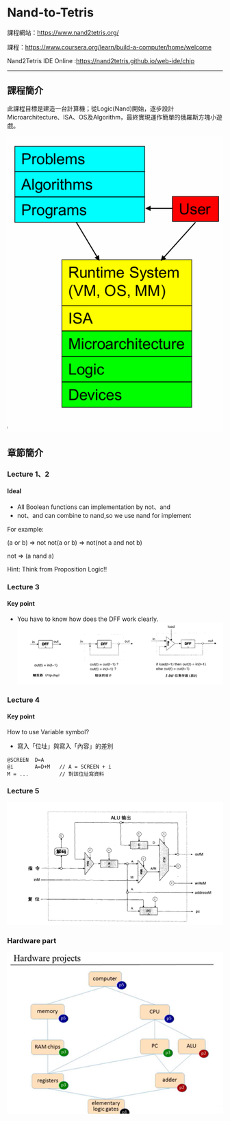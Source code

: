 # Nand-to-Tetris
課程網站：https://www.nand2tetris.org/

課程：https://www.coursera.org/learn/build-a-computer/home/welcome

Nand2Tetris IDE Online :https://nand2tetris.github.io/web-ide/chip

---
## 課程簡介
此課程目標是建造一台計算機；從Logic(Nand)開始，逐步設計Microarchitecture、ISA、OS及Algorithm，最終實現運作簡單的俄羅斯方塊小遊戲。

![image](./image/架構圖.png)

## 章節簡介
### Lecture 1、2
#### Ideal
- All Boolean functions can implementation by  not、and
- not、and can combine to nand,so we use nand for implement

For example:

(a or b) => not not(a or b) => not(not a and not b)

not => (a nand a)

Hint: Think from Proposition Logic!!
### Lecture 3
#### Key point
- You have to know how does the DFF work clearly. 
![image](./image/DFF.png)
### Lecture 4
#### Key point
How to use Variable symbol?
- 寫入「位址」與寫入「內容」的差別
```
@SCREEN  D=A
@i       A=D+M   // A = SCREEN + i
M = ...          // 對該位址寫資料
```
### Lecture 5
![image](./image/cpu.png)
### Hardware part
![image](./image/hardwarepart.png)
